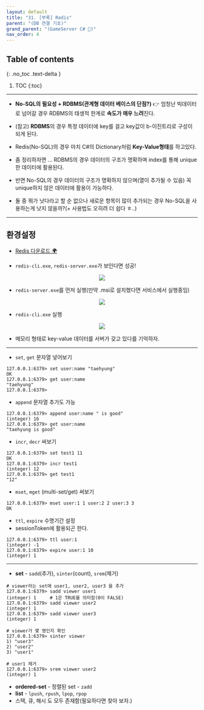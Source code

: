 ```yaml
---
layout: default
title: "31. [부록] Redis"
parent: "(DB 연결 기초)"
grand_parent: "(GameServer C# 🎯)"
nav_order: 4
---
```


## Table of contents
{: .no_toc .text-delta }

1. TOC
{:toc}

---

* **No-SQL의 필요성 + RDBMS(관계형 데이터 베이스의 단점?)** 👉 엄청난 빅데이터로 넘어갈 경우 RDBMS의 태생적 한계로 **속도가 매우 느려**진다.
* (참고) **RDBMS**의 경우 특정 데이터에 key를 걸고 key값이 b-이진트리로 구성이 되게 된다.
* Redis(No-SQL)의 경우 마치 C#의 Dictionary처럼 **Key-Value형태**를 하고있다.

* 좀 정리하자면 ... RDBMS의 경우 데이터의 구조가 명확하며 index를 통해 unique한 데이터에 활용된다.
* 반면 No-SQL의 경우 데이터의 구조가 명확하지 않으며(열이 추가될 수 있음) 꼭 unique하지 않은 데이터에 활용이 가능하다.
* 둘 중 뭐가 낫다라고 할 순 없으나 새로운 항목이 많이 추가되는 경우 No-SQL을 사용하는게 낫지 않을까?(+ 사용법도 오히려 더 쉽다 ㅎ..)

---

## 환경설정

* [Redis 다운로드 🌍](https://github.com/tporadowski/redis/releases)

* `redis-cli.exe`, `redis-server.exe`가 보인다면 성공!

<p align="center">
  <img src="https://taehyungs-programming-blog.github.io/blog/assets/images/database/basic-31-1.png"/>
</p>

* `redis-server.exe`를 먼저 실행(만약 .msi로 설치했다면 서비스에서 실행중임)

<p align="center">
  <img src="https://taehyungs-programming-blog.github.io/blog/assets/images/database/basic-31-2.png"/>
</p>

* `redis-cli.exe` 실행

<p align="center">
  <img src="https://taehyungs-programming-blog.github.io/blog/assets/images/database/basic-31-3.png"/>
</p>

* 메모리 형태로 key-value 데이터를 서버가 갖고 있다를 기억하자.

---

* `set`, `get` 문자열 넣어보기

```
127.0.0.1:6379> set user:name "taehyung"
OK
127.0.0.1:6379> get user:name
"taehyung"
127.0.0.1:6379>
```

* `append` 문자열 추가도 가능

```
127.0.0.1:6379> append user:name " is good"
(integer) 16
127.0.0.1:6379> get user:name
"taehyung is good"
```

* `incr`, `decr` 써보기

```
127.0.0.1:6379> set test1 11
OK
127.0.0.1:6379> incr test1
(integer) 12
127.0.0.1:6379> get test1
"12"
```

* `mset`, `mget` (multi-set/get) 써보기

```
127.0.0.1:6379> mset user:1 1 user:2 2 user:3 3
OK
```

* `ttl`, `expire` 수명기간 설정
* sessionToken에 활용되곤 한다.

```
127.0.0.1:6379> ttl user:1
(integer) -1
127.0.0.1:6379> expire user:1 10
(integer) 1
```

---

* **set** - `sadd`(추가), `sinter`(count), `srem`(제거)

```
# viewer라는 set에 user1, user2, user3 을 추가
127.0.0.1:6379> sadd viewer user1
(integer) 1     # 1은 TRUE를 의미함(0이 FALSE)
127.0.0.1:6379> sadd viewer user2
(integer) 1
127.0.0.1:6379> sadd viewer user3
(integer) 1

# viewer가 몇 명인지 확인
127.0.0.1:6379> sinter viewer
1) "user3"
2) "user2"
3) "user1"

# user1 제거
127.0.0.1:6379> srem viewer user2
(integer) 1
```

* **ordered-set** - 정렬된 set - `zadd`
* **list** - `lpush`, `rpush`, `lpop`, `rpop`
* 스택, 큐, 해시 도 모두 존재함(필요하다면 찾아 보자.)